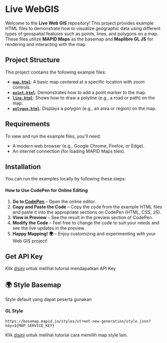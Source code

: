 # Live WebGIS

Welcome to the **Live Web GIS** repository! This project provides example HTML files to demonstrate how to visualize geographic data using different types of geospatial features such as points, lines, and polygons on a map. These files utilize **MAPID Maps** as the basemap and **Maplibre GL JS** for rendering and interacting with the map.

## Project Structure

This project contains the following example files:

- [**`map.html`**](/map.html): A basic map centered at a specific location with zoom controls.
- [**`point.html`**](/point.html): Demonstrates how to add a point marker to the map.
- [**`line.html`**](/line.html): Shows how to draw a polyline (e.g., a road or path) on the map.
- [**`polygon.html`**](/polygon.html): Displays a polygon (e.g., an area or region) on the map.

## Requirements

To view and run the example files, you'll need:
- A modern web browser (e.g., Google Chrome, Firefox, or Edge).
- An internet connection (for loading MAPID Maps tiles).

## Installation

You can run the examples locally by following these steps:

#### How to Use CodePen for Online Editing

1. **Go to [CodePen](https://codepen.io)** – Open the online editor.
2. **Copy and Paste the Code** – Copy the code from the example HTML files and paste it into the appropriate sections on CodePen (HTML, CSS, JS).
3. **View in Preview** – See the result in the preview section of CodePen.
4. **Modify the Code** – Feel free to change the code to suit your needs and see the live updates in the preview.
5. **Happy Mapping! 🌍** – Enjoy customizing and experimenting with your Web GIS project!

## Get API Key
Klik [disini](/APIKEY.md) untuk melihat tutorial mendapatkan API Key

## 🌍 Style Basemap
Style default yang dapat peserta gunakan
#### GL Style
```shell
https://basemap.mapid.io/styles/street-new-generation/style.json?key=${MAP_SERVICE_KEY}
```
Klik [disini](/MAPSTYLE.md) untuk melihat tutorial cara memilih map style lain.
